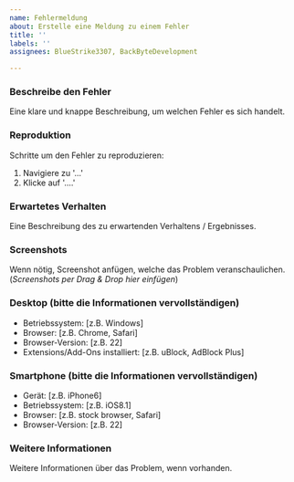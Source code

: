 ```yaml
---
name: Fehlermeldung
about: Erstelle eine Meldung zu einem Fehler
title: ''
labels: ''
assignees: BlueStrike3307, BackByteDevelopment

---
```


### Beschreibe den Fehler

Eine klare und knappe Beschreibung, um welchen Fehler es sich handelt.

### Reproduktion

Schritte um den Fehler zu reproduzieren:
1. Navigiere zu '...'
2. Klicke auf '....'

### Erwartetes Verhalten

Eine Beschreibung des zu erwartenden Verhaltens / Ergebnisses.

### Screenshots

Wenn nötig, Screenshot anfügen, welche das Problem veranschaulichen.
(*Screenshots per Drag & Drop hier einfügen*)

### Desktop (bitte die Informationen vervollständigen)

 - Betriebssystem: [z.B. Windows]
 - Browser: [z.B. Chrome, Safari]
 - Browser-Version: [z.B. 22]
 - Extensions/Add-Ons installiert: [z.B. uBlock, AdBlock Plus]

### Smartphone (bitte die Informationen vervollständigen)

 - Gerät: [z.B. iPhone6]
 - Betriebssystem: [z.B. iOS8.1]
 - Browser: [z.B. stock browser, Safari]
 - Browser-Version: [z.B. 22]

### Weitere Informationen

Weitere Informationen über das Problem, wenn vorhanden.
